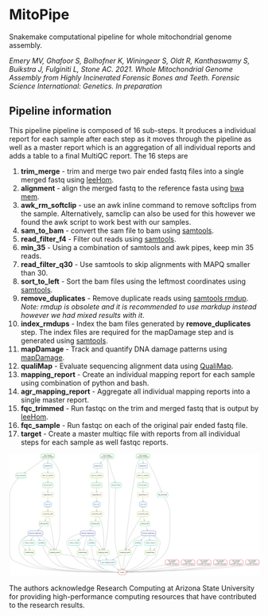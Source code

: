 # MitoPipe
Snakemake computational pipeline for whole mitochondrial genome assembly. 

*Emery MV, Ghafoor S, Bolhofner K, Winingear S, Oldt R, Kanthaswamy S, Buikstra J, Fulginiti L, Stone AC. 2021. Whole Mitochondrial Genome Assembly from Highly Incinerated Forensic Bones and Teeth. Forensic Science International: Genetics. In preparation*

## Pipeline information
This pipeline pipeline is composed of 16 sub-steps. It produces a individual report for each sample after each step  as it moves through the pipeline as well as a master report which is an aggregation of all individual reports and adds a table to a final MultiQC report. The 16 steps are

1. **trim_merge** - trim and merge two pair ended fastq files into a single merged fastq using [leeHom](https://github.com/grenaud/leeHom).
2. **alignment** - align the merged fastq to the reference fasta using [bwa mem](https://github.com/lh3/bwa).
3. **awk_rm_softclip** - use an awk inline command to remove softclips from the sample. Alternatively, samclip can also be used for this however we found the awk script to work best with our samples. 
4. **sam_to_bam** - convert the sam file to bam using [samtools](https://github.com/samtools/samtools).
5. **read_filter_f4** - Filter out reads using [samtools](https://github.com/samtools/samtools).
6. **min_35** - Using a combination of samtools and awk pipes, keep min 35 reads.
7. **read_filter_q30** - Use samtools to skip alignments with MAPQ smaller than 30. 
8. **sort_to_left** - Sort the bam files using the leftmost coordinates using [samtools](https://github.com/samtools/samtools).
9. **remove_duplicates** - Remove duplicate reads using [samtools rmdup](https://github.com/samtools/samtools). *Note: rmdup is obsolete and it is recommended to use markdup instead however we had mixed results with it*.
10. **index_rmdups** - Index the bam files generated by **remove_duplicates** step. The index files are required for the mapDamage step and is generated using [samtools](https://github.com/samtools/samtools).
11. **mapDamage** - Track and quantify DNA damage patterns using [mapDamage](https://ginolhac.github.io/mapDamage/).
12. **qualiMap** - Evaluate sequencing alignment data using [QualiMap](http://qualimap.conesalab.org/).
13. **mapping_report** - Create an individual mapping report for each sample using combination of python and bash.
14. **agr_mapping_report** - Aggregate all individual mapping reports into a single master report. 
15. **fqc_trimmed** - Run fastqc on the trim and merged fastq that is output by [leeHom](https://github.com/grenaud/leeHom).
16. **fqc_sample** - Run fastqc on each of the original pair ended fastq file. 
17. **target** - Create a master multiqc file with reports from all individual steps for each sample as well fastqc reports. 

![Dag for Mitopipe](dag.png)


The authors acknowledge Research Computing at Arizona State University for providing high-performance computing resources that have contributed to the research results.
